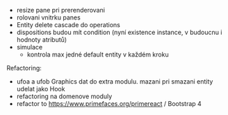 - resize pane pri prerenderovani
- rolovani vnitrku panes
- Entity delete cascade do operations
- dispositions budou mít condition (nyní existence instance, v budoucnu i hodnoty atributů)
- simulace
  - kontrola max jedné default entity v každém kroku

Refactoring:
- ufoa a ufob Graphics dat do extra modulu. mazani pri smazani entity udelat jako Hook
- refactoring na domenove moduly
- refactor to https://www.primefaces.org/primereact / Bootstrap 4

